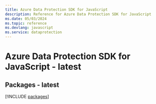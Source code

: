 ```yaml
---
title: Azure Data Protection SDK for JavaScript
description: Reference for Azure Data Protection SDK for JavaScript
ms.date: 05/03/2024
ms.topic: reference
ms.devlang: javascript
ms.service: dataprotection
---
```

# Azure Data Protection SDK for JavaScript - latest
## Packages - latest
[!INCLUDE [packages](data-protection-index.md)]